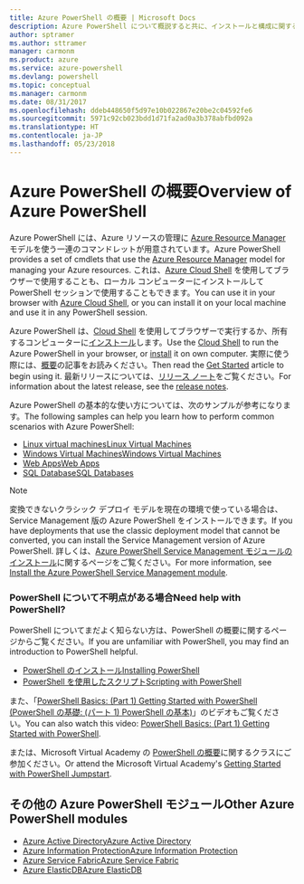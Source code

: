 ```yaml
---
title: Azure PowerShell の概要 | Microsoft Docs
description: Azure PowerShell について概説すると共に、インストールと構成に関するページへのリンクを紹介します。
author: sptramer
ms.author: sttramer
manager: carmonm
ms.product: azure
ms.service: azure-powershell
ms.devlang: powershell
ms.topic: conceptual
ms.manager: carmonm
ms.date: 08/31/2017
ms.openlocfilehash: ddeb448650f5d97e10b022867e20be2c04592fe6
ms.sourcegitcommit: 5971c92cb023bdd1d71fa2ad0a3b378abfbd092a
ms.translationtype: HT
ms.contentlocale: ja-JP
ms.lasthandoff: 05/23/2018
---
```

# <a name="overview-of-azure-powershell"></a><span data-ttu-id="8cd99-103">Azure PowerShell の概要</span><span class="sxs-lookup"><span data-stu-id="8cd99-103">Overview of Azure PowerShell</span></span>

<span data-ttu-id="8cd99-104">Azure PowerShell には、Azure リソースの管理に [Azure Resource Manager](/azure/azure-resource-manager/resource-group-overview) モデルを使う一連のコマンドレットが用意されています。</span><span class="sxs-lookup"><span data-stu-id="8cd99-104">Azure PowerShell provides a set of cmdlets that use the [Azure Resource Manager](/azure/azure-resource-manager/resource-group-overview) model for managing your Azure resources.</span></span> <span data-ttu-id="8cd99-105">これは、[Azure Cloud Shell](/azure/cloud-shell/overview) を使用してブラウザーで使用することも、ローカル コンピューターにインストールして PowerShell セッションで使用することもできます。</span><span class="sxs-lookup"><span data-stu-id="8cd99-105">You can use it in your browser with [Azure Cloud Shell](/azure/cloud-shell/overview), or you can install it on your local machine and use it in any PowerShell session.</span></span>

<span data-ttu-id="8cd99-106">Azure PowerShell は、[Cloud Shell](/azure/cloud-shell/overview) を使用してブラウザーで実行するか、所有するコンピューターに[インストール](install-azurerm-ps.md)します。</span><span class="sxs-lookup"><span data-stu-id="8cd99-106">Use the [Cloud Shell](/azure/cloud-shell/overview) to run the Azure PowerShell in your browser, or [install](install-azurerm-ps.md) it on own computer.</span></span> <span data-ttu-id="8cd99-107">実際に使う際には、[概要](get-started-azureps.md)の記事をお読みください。</span><span class="sxs-lookup"><span data-stu-id="8cd99-107">Then read the [Get Started](get-started-azureps.md) article to begin using it.</span></span> <span data-ttu-id="8cd99-108">最新リリースについては、[リリース ノート](release-notes-azureps.md)をご覧ください。</span><span class="sxs-lookup"><span data-stu-id="8cd99-108">For information about the latest release, see the [release notes](release-notes-azureps.md).</span></span>

<span data-ttu-id="8cd99-109">Azure PowerShell の基本的な使い方については、次のサンプルが参考になります。</span><span class="sxs-lookup"><span data-stu-id="8cd99-109">The following samples can help you learn how to perform common scenarios with Azure PowerShell:</span></span>

* [<span data-ttu-id="8cd99-110">Linux virtual machines</span><span class="sxs-lookup"><span data-stu-id="8cd99-110">Linux Virtual Machines</span></span>](/azure/virtual-machines/virtual-machines-linux-powershell-samples?toc=/powershell/azure/toc.json)
* [<span data-ttu-id="8cd99-111">Windows Virtual Machines</span><span class="sxs-lookup"><span data-stu-id="8cd99-111">Windows Virtual Machines</span></span>](/azure/virtual-machines/virtual-machines-windows-powershell-samples?toc=/powershell/azure/toc.json)
* [<span data-ttu-id="8cd99-112">Web Apps</span><span class="sxs-lookup"><span data-stu-id="8cd99-112">Web Apps</span></span>](/azure/app-service-web/app-service-powershell-samples?toc=/powershell/azure/toc.json)
* [<span data-ttu-id="8cd99-113">SQL Database</span><span class="sxs-lookup"><span data-stu-id="8cd99-113">SQL Databases</span></span>](/azure/sql-database/sql-database-powershell-samples?toc=/powershell/azure/toc.json)

> [!NOTE]
> <span data-ttu-id="8cd99-114">変換できないクラシック デプロイ モデルを現在の環境で使っている場合は、Service Management 版の Azure PowerShell をインストールできます。</span><span class="sxs-lookup"><span data-stu-id="8cd99-114">If you have deployments that use the classic deployment model that cannot be converted, you can install the Service Management version of Azure PowerShell.</span></span> <span data-ttu-id="8cd99-115">詳しくは、[Azure PowerShell Service Management モジュールのインストール](/powershell/azure/servicemanagement/install-azure-ps)に関するページをご覧ください。</span><span class="sxs-lookup"><span data-stu-id="8cd99-115">For more information, see [Install the Azure PowerShell Service Management module](/powershell/azure/servicemanagement/install-azure-ps).</span></span>


### <a name="need-help-with-powershell"></a><span data-ttu-id="8cd99-116">PowerShell について不明点がある場合</span><span class="sxs-lookup"><span data-stu-id="8cd99-116">Need help with PowerShell?</span></span>

<span data-ttu-id="8cd99-117">PowerShell についてまだよく知らない方は、PowerShell の概要に関するページからご覧ください。</span><span class="sxs-lookup"><span data-stu-id="8cd99-117">If you are unfamiliar with PowerShell, you may find an introduction to PowerShell helpful.</span></span>

* [<span data-ttu-id="8cd99-118">PowerShell のインストール</span><span class="sxs-lookup"><span data-stu-id="8cd99-118">Installing PowerShell</span></span>](/powershell/scripting/installing-windows-powershell)
* [<span data-ttu-id="8cd99-119">PowerShell を使用したスクリプト</span><span class="sxs-lookup"><span data-stu-id="8cd99-119">Scripting with PowerShell</span></span>](/powershell/scripting/scripting-with-windows-powershell)

<span data-ttu-id="8cd99-120">また、「[PowerShell Basics: (Part 1) Getting Started with PowerShell (PowerShell の基礎: (パート 1) PowerShell の基本)](https://channel9.msdn.com/Blogs/Taste-of-Premier/PowerShellBasicsPart1)」のビデオもご覧ください。</span><span class="sxs-lookup"><span data-stu-id="8cd99-120">You can also watch this video: [PowerShell Basics: (Part 1) Getting Started with PowerShell](https://channel9.msdn.com/Blogs/Taste-of-Premier/PowerShellBasicsPart1).</span></span>

<span data-ttu-id="8cd99-121">または、Microsoft Virtual Academy の [PowerShell の概要](https://mva.microsoft.com/liveevents/powershell-jumpstart)に関するクラスにご参加ください。</span><span class="sxs-lookup"><span data-stu-id="8cd99-121">Or attend the Microsoft Virtual Academy's [Getting Started with PowerShell Jumpstart](https://mva.microsoft.com/liveevents/powershell-jumpstart).</span></span>

## <a name="other-azure-powershell-modules"></a><span data-ttu-id="8cd99-122">その他の Azure PowerShell モジュール</span><span class="sxs-lookup"><span data-stu-id="8cd99-122">Other Azure PowerShell modules</span></span>

* [<span data-ttu-id="8cd99-123">Azure Active Directory</span><span class="sxs-lookup"><span data-stu-id="8cd99-123">Azure Active Directory</span></span>](/powershell/azure/active-directory/)
* [<span data-ttu-id="8cd99-124">Azure Information Protection</span><span class="sxs-lookup"><span data-stu-id="8cd99-124">Azure Information Protection</span></span>](/powershell/azure/aip/)
* [<span data-ttu-id="8cd99-125">Azure Service Fabric</span><span class="sxs-lookup"><span data-stu-id="8cd99-125">Azure Service Fabric</span></span>](/powershell/azure/service-fabric/)
* [<span data-ttu-id="8cd99-126">Azure ElasticDB</span><span class="sxs-lookup"><span data-stu-id="8cd99-126">Azure ElasticDB</span></span>](/powershell/azure/elasticdbjobs/)
